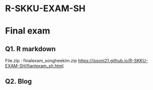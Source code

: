 # R-SKKU-EXAM-SH

# Final exam
## Q1. R markdown
File.zip : finalexam_songheekim.zip
https://issoni21.github.io/R-SKKU-EXAM-SH/fianlexam_sh.html

## Q2. Blog
